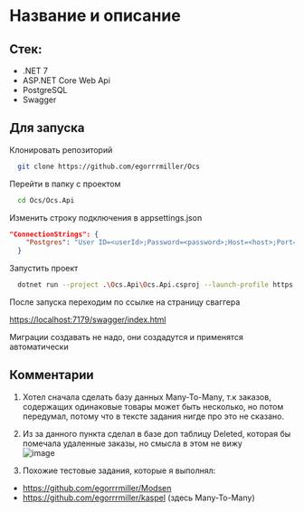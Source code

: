 
# Название и описание

## Стек:
- .NET 7
- ASP.NET Core Web Api
- PostgreSQL
- Swagger

## Для запуска

Клонировать репозиторий

```bash
  git clone https://github.com/egorrrmiller/Ocs
```

Перейти в папку с проектом

```bash
  cd Ocs/Ocs.Api
```

Изменить строку подключения в appsettings.json

```json
"ConnectionStrings": {
    "Postgres": "User ID=<userId>;Password=<password>;Host=<host>;Port=<port>;Database=ocs;"
  }
```

Запустить проект

```bash
  dotnet run --project .\Ocs.Api\Ocs.Api.csproj --launch-profile https
```

После запуска переходим по ссылке на страницу сваггера

<https://localhost:7179/swagger/index.html>

Миграции создавать не надо, они создадутся и применятся автоматически

## Комментарии
1. Хотел сначала сделать базу данных Many-To-Many, т.к заказов, содержащих одинаковые товары может быть несколько, но потом передумал, потому что в тексте задания нигде про это не сказано.

2. Из за данного пункта сделал в базе доп таблицу Deleted, которая бы помечала удаленные заказы, но смысла в этом не вижу<br/>
![image](https://user-images.githubusercontent.com/44502536/234329730-837ca37e-e389-4be5-bdb4-81920a8580d3.png)

3. Похожие тестовые задания, которые я выполнял: 
- https://github.com/egorrrmiller/Modsen
- https://github.com/egorrrmiller/kaspel (здесь Many-To-Many)



